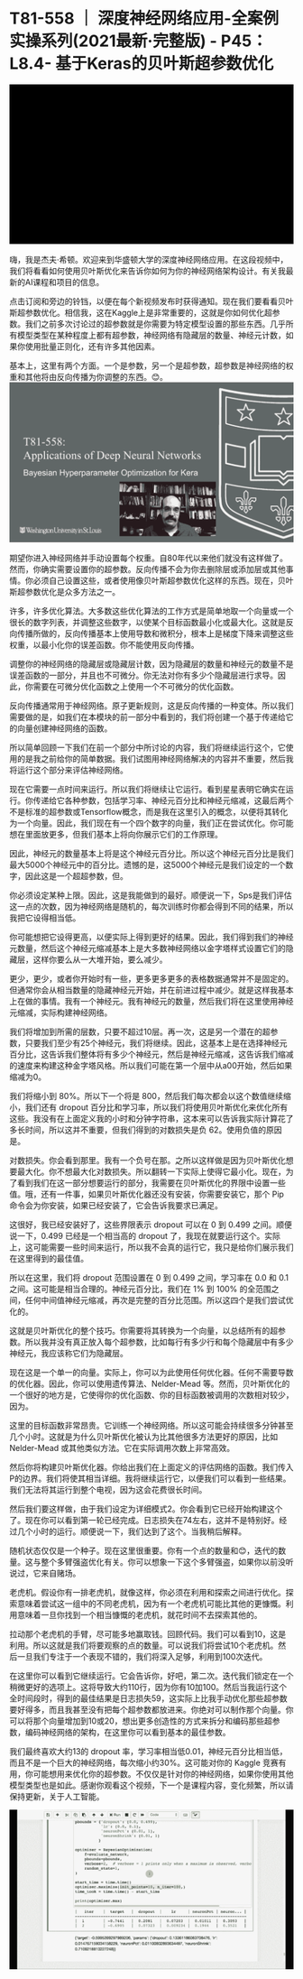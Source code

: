# T81-558 ｜ 深度神经网络应用-全案例实操系列(2021最新·完整版) - P45：L8.4- 基于Keras的贝叶斯超参数优化 

![](img/9925006dbf7cc9645dc4cf05b451019d_0.png)

嗨，我是杰夫·希顿。欢迎来到华盛顿大学的深度神经网络应用。在这段视频中，我们将看看如何使用贝叶斯优化来告诉你如何为你的神经网络架构设计。有关我最新的AI课程和项目的信息。

点击订阅和旁边的铃铛，以便在每个新视频发布时获得通知。现在我们要看看贝叶斯超参数优化。相信我，这在Kaggle上是非常重要的，这就是你如何优化超参数。我们之前多次讨论过的超参数就是你需要为特定模型设置的那些东西。几乎所有模型类型在某种程度上都有超参数，神经网络有隐藏层的数量、神经元计数，如果你使用批量正则化，还有许多其他因素。

基本上，这里有两个方面。一个是参数，另一个是超参数，超参数是神经网络的权重和其他将由反向传播为你调整的东西。😊。![](img/9925006dbf7cc9645dc4cf05b451019d_2.png)

期望你进入神经网络并手动设置每个权重。自80年代以来他们就没有这样做了。然而，你确实需要设置你的超参数。反向传播不会为你去删除层或添加层或其他事情。你必须自己设置这些，或者使用像贝叶斯超参数优化这样的东西。现在，贝叶斯超参数优化是众多方法之一。

许多，许多优化算法。大多数这些优化算法的工作方式是简单地取一个向量或一个很长的数字列表，并调整这些数字，以使某个目标函数最小化或最大化。这就是反向传播所做的，反向传播基本上使用导数和微积分，根本上是梯度下降来调整这些权重，以最小化你的误差函数。你不能使用反向传播。

调整你的神经网络的隐藏层或隐藏层计数，因为隐藏层的数量和神经元的数量不是误差函数的一部分，并且也不可微分。你无法对你有多少个隐藏层进行求导。因此，你需要在可微分优化函数之上使用一个不可微分的优化函数。

反向传播通常用于神经网络。原子更新规则，这是反向传播的一种变体。所以我们需要做的是，如我们在本模块的前一部分中看到的，我们将创建一个基于传递给它的向量创建神经网络的函数。

所以简单回顾一下我们在前一个部分中所讨论的内容，我们将继续运行这个，它使用的是我之前给你的简单数据。我们试图用神经网络解决的内容并不重要，然后我将运行这个部分来评估神经网络。

现在它需要一点时间来运行。所以我们将继续让它运行。看到星星表明它确实在运行。你传递给它各种参数，包括学习率、神经元百分比和神经元缩减，这最后两个不是标准的超参数或Tensorflow概念，而是我在这里引入的概念，以便将其转化为一个向量。因此，我们现在有一个四个数字的向量，我们正在尝试优化。你可能想在里面放更多，但我们基本上将向你展示它们的工作原理。

因此，神经元的数量基本上将是这个神经元百分比。所以这个神经元百分比是我们最大5000个神经元中的百分比。遗憾的是，这5000个神经元是我们设定的一个数字，因此这是一个超超参数，但。

你必须设定某种上限。因此，这是我能做到的最好。顺便说一下，Sps是我们评估这一点的次数，因为神经网络是随机的，每次训练时你都会得到不同的结果，所以我把它设得相当低。

你可能想把它设得更高，以便实际上得到更好的结果。因此，我们得到我们的神经元数量，然后这个神经元缩减基本上是大多数神经网络以金字塔样式设置它们的隐藏层，这样你要么从一大堆开始，要么减少。

更少，更少，或者你开始时有一些，更多更多更多的表格数据通常并不是固定的。但通常你会从相当数量的隐藏神经元开始，并在前进过程中减少。就是这样我基本上在做的事情。我有一个神经元。我有神经元的数量，然后我们将在这里使用神经元缩减，实际构建神经网络。

我们将增加到所需的层数，只要不超过10层。再一次，这是另一个潜在的超参数，只要我们至少有25个神经元，我们将继续。因此，这基本上是在选择神经元百分比，这告诉我们整体将有多少个神经元，然后是神经元缩减，这告诉我们缩减的速度来构建这种金字塔风格。所以我们可能在第一个层中从a00开始，然后如果缩减为0。

我们将缩小到 80%。所以下一个将是 800，然后我们每次都会以这个数值继续缩小，我们还有 dropout 百分比和学习率，所以我们将使用贝叶斯优化来优化所有这些。我没有在上面定义我的小时和分钟字符串，这本来可以告诉我实际计算花了多长时间，所以这并不重要，但我们得到的对数损失是负 62。使用负值的原因是。

对数损失。你会看到那里。我有一个负号在那。之所以这样做是因为贝叶斯优化想要最大化。你不想最大化对数损失。所以翻转一下实际上使得它最小化。现在，为了看到我们在这一部分想要运行的部分，我需要在贝叶斯优化的界限中设置一些值。哦，还有一件事，如果贝叶斯优化器还没有安装，你需要安装它，那个 Pip 命令会为你安装，如果已经安装了，它会告诉我要求已满足。

这很好，我已经安装好了，这些界限表示 dropout 可以在 0 到 0.499 之间。顺便说一下，0.499 已经是一个相当高的 dropout 了，我现在就要运行这个。实际上，这可能需要一些时间来运行，所以我不会真的运行它，我只是给你们展示我们在这里得到的最佳值。

所以在这里，我们将 dropout 范围设置在 0 到 0.499 之间，学习率在 0.0 和 0.1 之间。这可能是相当合理的。神经元百分比，我们在 1% 到 100% 的全范围之间，任何中间值神经元缩减，再次是完整的百分比范围。所以这四个是我们尝试优化的。

这就是贝叶斯优化的整个技巧。你需要将其转换为一个向量，以总结所有的超参数。所以我并没有真正放入每个超参数，比如每行有多少行和每个隐藏层中有多少神经元，我应该称它们为隐藏层。

现在这是一个单一的向量。实际上，你可以为此使用任何优化器。任何不需要导数的优化器。因此，你可以使用遗传算法、Nelder-Mead 等。然而，贝叶斯优化的一个很好的地方是，它使得你的优化函数、你的目标函数被调用的次数相对较少，因为。

这里的目标函数非常昂贵。它训练一个神经网络。所以这可能会持续很多分钟甚至几个小时。这就是为什么贝叶斯优化被认为比其他很多方法更好的原因，比如 Nelder-Mead 或其他类似方法。它在实际调用次数上非常高效。

然后你将构建贝叶斯优化器。你给出我们在上面定义的评估网络的函数。我们传入P的边界。我们将使其相当详细。我将继续运行它，以便我们可以看到一些结果。我们无法将其运行到整个电视，因为这会花费很长时间。

然后我们要这样做，由于我们设定为详细模式2。你会看到它已经开始构建这个了。现在你可以看到第一轮已经完成。日志损失在74左右，这并不是特别好。经过几个小时的运行。顺便说一下，我们达到了这个。当我稍后解释。

随机状态仅仅是一个种子。现在这里很重要。你有一个点的数量和😊，迭代的数量。这与整个多臂强盗优化有关。你可以想象一下这个多臂强盗，如果你以前没听说过，它来自赌场。

老虎机。假设你有一排老虎机，就像这样，你必须在利用和探索之间进行优化。探索意味着尝试这一组中的不同老虎机，因为有一个老虎机可能比其他的更慷慨。利用意味着一旦你找到一个相当慷慨的老虎机，就花时间不去探索其他的。

拉动那个老虎机的手臂，尽可能多地赢取钱。回顾代码。我们可以看到10，这是利用。所以这就是我们将要观察的点的数量。可以说我们将尝试10个老虎机。然后一旦我们专注于一个表现不错的，我们将深入足够，利用到100次迭代。

在这里你可以看到它继续运行。它会告诉你，好吧，第二次。迭代我们锁定在一个稍微更好的选项上。这将导致大约110行，因为你有10加100。然后当我运行这个全时间段时，得到的最佳结果是日志损失59，这实际上比我手动优化那些超参数要好得多，而且我甚至没有把每个超参数都放进来。你绝对可以制作那个向量。你可以将那个向量增加到10或20，想出更多创造性的方式来拆分和编码那些超参数，编码神经网络的架构，在这里你可以看到基本的最佳参数。

我们最终喜欢大约13的 dropout 率，学习率相当低0.01，神经元百分比相当低，而且不是一个巨大的神经网络，每次缩小约30%。这可能对你的 Kaggle 竞赛有用，你可能想用来优化你的超参数。不仅仅是针对你的神经网络，如果你使用其他模型类型也是如此。感谢你观看这个视频，下一个是课程内容，变化频繁，所以请保持更新，关于人工智能。

![](img/9925006dbf7cc9645dc4cf05b451019d_4.png)
